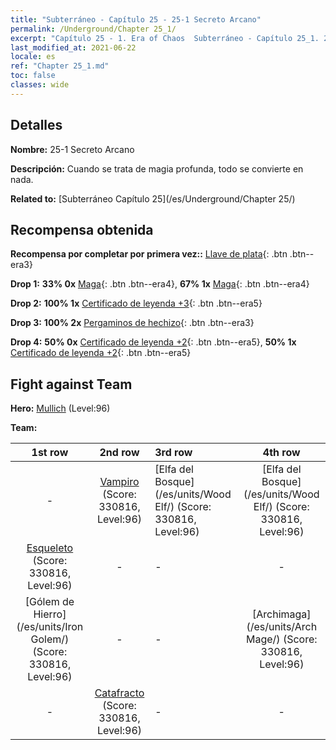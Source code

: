 ```yaml
---
title: "Subterráneo - Capítulo 25 - 25-1 Secreto Arcano"
permalink: /Underground/Chapter 25_1/
excerpt: "Capítulo 25 - 1. Era of Chaos  Subterráneo - Capítulo 25_1. 25-1 Secreto Arcano"
last_modified_at: 2021-06-22
locale: es
ref: "Chapter 25_1.md"
toc: false
classes: wide
---
```


## Detalles

 **Nombre:** 25-1 Secreto Arcano

 **Descripción:** Cuando se trata de magia profunda, todo se convierte en nada.

 **Related to:** [Subterráneo Capítulo 25](/es/Underground/Chapter 25/)

## Recompensa obtenida

 **Recompensa por completar por primera vez::** [Llave de plata](/ItemsES/con_693/){: .btn .btn--era3}

 **Drop 1:** **33% 0x** [Maga](/ItemsES/unt_238/){: .btn .btn--era4}, **67% 1x** [Maga](/ItemsES/unt_238/){: .btn .btn--era4}

 **Drop 2:** **100% 1x** [Certificado de leyenda +3](/ItemsES/mat_88/){: .btn .btn--era5}

 **Drop 3:** **100% 2x** [Pergaminos de hechizo](/ItemsES/con_694/){: .btn .btn--era3}

 **Drop 4:** **50% 0x** [Certificado de leyenda +2](/ItemsES/mat_81/){: .btn .btn--era5}, **50% 1x** [Certificado de leyenda +2](/ItemsES/mat_81/){: .btn .btn--era5}


## Fight against Team
 **Hero:** [Mullich](/es/heroes/Mullich/) (Level:96)

 **Team:**


  | 1st row | 2nd row | 3rd row | 4th row |
  |:----:|:----:|:----|:----:|
  | - | [Vampiro](/es/units/Vampire/) (Score: 330816, Level:96)  | [Elfa del Bosque](/es/units/Wood Elf/) (Score: 330816, Level:96)  | [Elfa del Bosque](/es/units/Wood Elf/) (Score: 330816, Level:96)  |
  | [Esqueleto](/es/units/Skeleton/) (Score: 330816, Level:96)  | - | - | - |
  | [Gólem de Hierro](/es/units/Iron Golem/) (Score: 330816, Level:96)  | - | - | [Archimaga](/es/units/Arch Mage/) (Score: 330816, Level:96)  |
  | - | [Catafracto](/es/units/Cavalier/) (Score: 330816, Level:96)  | - | - |


